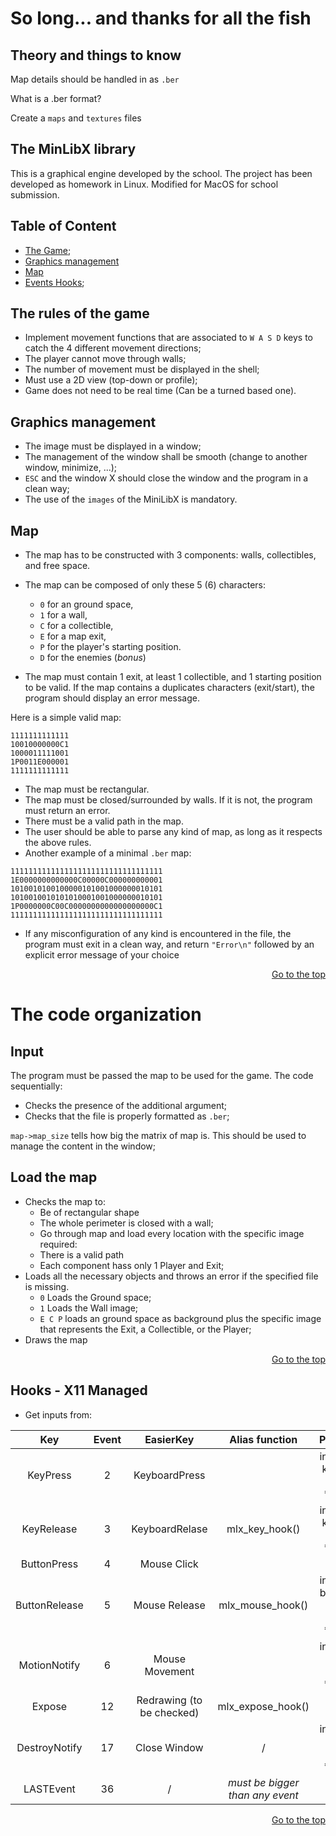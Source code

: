 # So long... and thanks for all the fish

## Theory and things to know

Map details should be handled in as `.ber`

What is a .ber format?

Create a `maps` and `textures` files

## The MinLibX library

This is a graphical engine developed by the school. The project has been developed as homework in Linux. Modified for MacOS for school submission.

## Table of Content

* [The Game](#the-rules-of-the-game);
* [Graphics management](#graphics-management)
* [Map](#map)
* [Events Hooks](#hooks---x11-managed);

## The rules of the game

* Implement movement functions that are associated to `W A S D` keys to catch the 4 different movement directions;
* The player cannot move through walls;
* The number of movement must be displayed in the shell;
* Must use a 2D view (top-down or profile);
* Game does not need to be real time (Can be a turned based one).

## Graphics management

* The image must be displayed in a window;
* The management of the window shall be smooth (change to another window, minimize, ...);
* `ESC` and the window X should close the window and the program in a clean way;
* The use of the `images` of the MiniLibX is mandatory.

## Map

* The map has to be constructed with 3 components: walls, collectibles, and free space.
* The map can be composed of only these 5 (6) characters:
  * `0` for an ground space,
  * `1` for a wall,
  * `C` for a collectible,
  * `E` for a map exit,
  * `P` for the player's starting position.
  * `D` for the enemies (*bonus*)

* The map must contain 1 exit, at least 1 collectible, and 1 starting position to be valid. If the map contains a duplicates characters (exit/start), the program should display an error message.

Here is a simple valid map:

```
1111111111111
10010000000C1
1000011111001
1P0011E000001
1111111111111
```

* The map must be rectangular.
* The map must be closed/surrounded by walls. If it is not, the program must return an error.
* There must be a valid path in the map.
* The user should be able to parse any kind of map, as long as it respects the above rules.
* Another example of a minimal `.ber` map:

```
1111111111111111111111111111111111
1E0000000000000C00000C000000000001
1010010100100000101001000000010101
1010010010101010001001000000010101
1P0000000C00C0000000000000000000C1
1111111111111111111111111111111111
```

* If any misconfiguration of any kind is encountered in the file, the program must exit in a clean way, and return `"Error\n"` followed by an explicit error message of your choice

<p style="text-align:right;">
  <a href="#so-long-and-thanks-for-all-the-fish">
	Go to the top
  </a>
</p>

# The code organization

## Input

The program must be passed the map to be used for the game. The code sequentially:

* Checks the presence of the additional argument;
* Checks that the file is properly formatted as `.ber`;

`map->map_size` tells how big the matrix of map is. This should be used to manage the content in the window;

## Load the map

* Checks the map to:
  * Be of rectangular shape
  * The whole perimeter is closed with a wall;
  * Go through map and load every location with the specific image required:
  * There is a valid path
  * Each component hass only 1 Player and Exit;
* Loads all the necessary objects and throws an error if the specified file is missing.
  * `0` Loads the Ground space;
  * `1` Loads the Wall image;
  * `E C P` loads an ground space as background plus the specific image that represents the Exit, a Collectible, or the Player;
* Draws the map


<p style="text-align:right;">
  <a href="#so-long-and-thanks-for-all-the-fish">
	Go to the top
  </a>
</p>

## Hooks - X11 Managed

* Get inputs from:

|       Key         | Event | EasierKey | Alias function | Prototype |
| :---------------: | :---: | :--: | :--: | :---: |
| KeyPress          | 2  | KeyboardPress | | int (*f)(int keycode, void \*param) |
| KeyRelease        | 3  | KeyboardRelase | mlx_key_hook() | int (*f)(int keycode, void \*param) |
| ButtonPress       | 4  | Mouse Click | | / |
| ButtonRelease     | 5  | Mouse Release | mlx_mouse_hook() | int (*f)(int button, int x, int y, void \*param) |
| MotionNotify      | 6  | Mouse Movement | | int (*f)(int x, int y, void \*param) |
| Expose            | 12 | Redrawing (to be checked) | mlx_expose_hook() | / |
| DestroyNotify     | 17 | Close Window | / | int (*f)(int x, int y, void \*param) |
| LASTEvent         | 36 | / | *must be bigger than any event* |

<p style="text-align:right;">
  <a href="#so-long-and-thanks-for-all-the-fish">
	Go to the top
  </a>
</p>